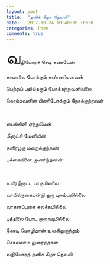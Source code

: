 ```yaml
---
layout: post
title:  "தனிக் கீழா நெல்லி"
date:   2017-10-24 10:40:00 +0530
categories: Poem
comments: true
---
```



<span style="font-size: 35pt">வ</span>ழியோரச் செடி கண்டேன்

காமாலை போக்கும் கண்ணியனவன்

பெற்றுப் பதில்தரும் போக்கற்றவனில்லை

கொய்தவனின் பிணிபோக்கும் நோக்குற்றவன்

&nbsp;&nbsp;

பைங்கிளி ஏந்துமென்

மீனாட்சி மேனியின்

தளிரழகு மறைக்குந்தண்

பச்சையினை அணிந்தனன்


&nbsp;&nbsp;

உயிர்நீரூட்ட யாருமில்லை

வாயில்நகையன்றி ஒரு புலம்பலில்லை

வாகனப்புகை கலக்கமில்லை

புத்திலை போட குறையுமில்லை

கோடி மொழிதான் உலகிலுருந்தும்

சொல்லாம லுரைத்தான்

வழியோரத் தனிக் கீழா நெல்லி
